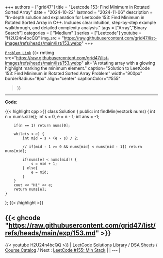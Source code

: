 
+++
authors = ["grid47"]
title = "Leetcode 153: Find Minimum in Rotated Sorted Array"
date = "2024-10-22"
lastmod = "2024-11-06"
description = "In-depth solution and explanation for Leetcode 153: Find Minimum in Rotated Sorted Array in C++. Includes clear intuition, step-by-step example walkthrough, and detailed complexity analysis."
tags = ["Array","Binary Search"]
categories = [
    "Medium"
]
series = ["Leetcode"]
youtube = "H2U24n4bcQQ"
img_src = "https://raw.githubusercontent.com/grid47/list-images/refs/heads/main/list/153.webp"
+++



[`Problem Link`](https://leetcode.com/problems/find-minimum-in-rotated-sorted-array/description/)
{{< rmtimg 
    src="https://raw.githubusercontent.com/grid47/list-images/refs/heads/main/list/153.webp" 
    alt="A rotating array with a glowing highlight marking the minimum element."
    caption="Solution to LeetCode 153: Find Minimum in Rotated Sorted Array Problem"
    width="900px"
    borderRadius="8px"
    align="center" 
    captionColor="#555"
>}}
---
**Code:**

{{< highlight cpp >}}
class Solution {
public:
    int findMin(vector<int>& nums) {
        int n = nums.size();
        int s = 0, e = n - 1;
        int ans = -1;

        if(n == 1) return nums[0];

        while(s < e) {
            int mid = s + (e - s) / 2;

            // if(mid - 1 >= 0 && nums[mid] < nums[mid - 1]) return nums[mid];

            if(nums[e] < nums[mid]) {
                s = mid + 1;
            } else{
                e = mid;
            }
        }
        cout << "Hi" << e;
        return nums[e];
    }
};
{{< /highlight >}}

{{< ghcode "https://raw.githubusercontent.com/grid47/list/refs/heads/main/exp/153.md" >}}
---
{{< youtube H2U24n4bcQQ >}}
| [LeetCode Solutions Library](https://grid47.xyz/leetcode/) / [DSA Sheets](https://grid47.xyz/sheets/) / [Course Catalog](https://grid47.xyz/courses/) / Next : [LeetCode #155: Min Stack](https://grid47.xyz/leetcode/solution-155-min-stack/) |
| --- |
